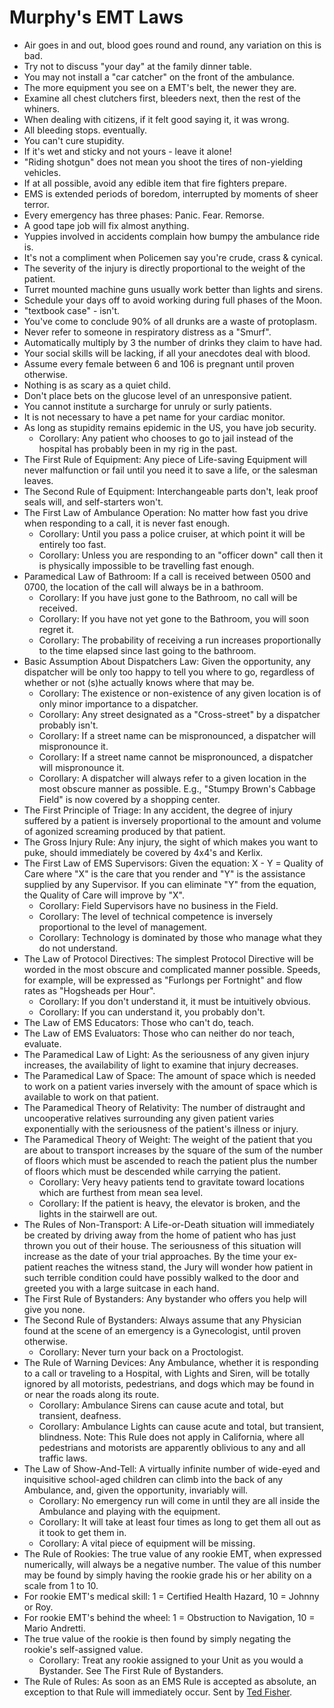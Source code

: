# Murphy's EMT Laws
* Air goes in and out, blood goes round and round, any variation on this is bad.
* Try not to discuss "your day" at the family dinner table.
* You may not install a "car catcher" on the front of the ambulance.
* The more equipment you see on a EMT's belt, the newer they are.
* Examine all chest clutchers first, bleeders next, then the rest of the whiners.
* When dealing with citizens, if it felt good saying it, it was wrong.
* All bleeding stops. eventually.
* You can't cure stupidity.
* If it's wet and sticky and not yours - leave it alone!
* "Riding shotgun" does not mean you shoot the tires of non-yielding vehicles.
* If at all possible, avoid any edible item that fire fighters prepare.
* EMS is extended periods of boredom, interrupted by moments of sheer terror.
* Every emergency has three phases: Panic. Fear. Remorse.
* A good tape job will fix almost anything.
* Yuppies involved in accidents complain how bumpy the ambulance ride is.
* It's not a compliment when Policemen say you're crude, crass & cynical.
* The severity of the injury is directly proportional to the weight of the patient.
* Turret mounted machine guns usually work better than lights and sirens.
* Schedule your days off to avoid working during full phases of the Moon.
* "textbook case" - isn't.
* You've come to conclude 90% of all drunks are a waste of protoplasm.
* Never refer to someone in respiratory distress as a "Smurf".
* Automatically multiply by 3 the number of drinks they claim to have had.
* Your social skills will be lacking, if all your anecdotes deal with blood.
* Assume every female between 6 and 106 is pregnant until proven otherwise.
* Nothing is as scary as a quiet child.
* Don't place bets on the glucose level of an unresponsive patient.
* You cannot institute a surcharge for unruly or surly patients.
* It is not necessary to have a pet name for your cardiac monitor.
* As long as stupidity remains epidemic in the US, you have job security.
    * Corollary: Any patient who chooses to go to jail instead of the hospital has probably been in my rig in the past.
* The First Rule of Equipment: Any piece of Life-saving Equipment will never malfunction or fail until you need it to save a life, or the salesman leaves.
* The Second Rule of Equipment: Interchangeable parts don't, leak proof seals will, and self-starters won't.
* The First Law of Ambulance Operation: No matter how fast you drive when responding to a call, it is never fast enough.
    * Corollary: Until you pass a police cruiser, at which point it will be entirely too fast.
    * Corollary: Unless you are responding to an "officer down" call then it is physically impossible to be travelling fast enough.
* Paramedical Law of Bathroom: If a call is received between 0500 and 0700, the location of the call will always be in a bathroom.
    * Corollary: If you have just gone to the Bathroom, no call will be received.
    * Corollary: If you have not yet gone to the Bathroom, you will soon regret it.
    * Corollary: The probability of receiving a run increases proportionally to the time elapsed since last going to the bathroom.
* Basic Assumption About Dispatchers Law: Given the opportunity, any dispatcher will be only too happy to tell you where to go, regardless of whether or not (s)he actually knows where that may be.
    * Corollary: The existence or non-existence of any given location is of only minor importance to a dispatcher.
    * Corollary: Any street designated as a "Cross-street" by a dispatcher probably isn't.
    * Corollary: If a street name can be mispronounced, a dispatcher will mispronounce it.
    * Corollary: If a street name cannot be mispronounced, a dispatcher will mispronounce it.
    * Corollary: A dispatcher will always refer to a given location in the most obscure manner as possible. E.g., "Stumpy Brown's Cabbage Field" is now covered by a shopping center.
* The First Principle of Triage: In any accident, the degree of injury suffered by a patient is inversely proportional to the amount and volume of agonized screaming produced by that patient.
* The Gross Injury Rule: Any injury, the sight of which makes you want to puke, should immediately be covered by 4x4's and Kerlix.
* The First Law of EMS Supervisors: Given the equation: X - Y = Quality of Care where "X" is the care that you render and "Y" is the assistance supplied by any Supervisor. If you can eliminate "Y" from the equation, the Quality of Care will improve by "X".
    * Corollary: Field Supervisors have no business in the Field.
    * Corollary: The level of technical competence is inversely proportional to the level of management.
    * Corollary: Technology is dominated by those who manage what they do not understand.
* The Law of Protocol Directives: The simplest Protocol Directive will be worded in the most obscure and complicated manner possible. Speeds, for example, will be expressed as "Furlongs per Fortnight" and flow rates as "Hogsheads per Hour".
    * Corollary: If you don't understand it, it must be intuitively obvious.
    * Corollary: If you can understand it, you probably don't.
* The Law of EMS Educators: Those who can't do, teach.
* The Law of EMS Evaluators: Those who can neither do nor teach, evaluate.
* The Paramedical Law of Light: As the seriousness of any given injury increases, the availability of light to examine that injury decreases.
* The Paramedical Law of Space: The amount of space which is needed to work on a patient varies inversely with the amount of space which is available to work on that patient.
* The Paramedical Theory of Relativity: The number of distraught and uncooperative relatives surrounding any given patient varies exponentially with the seriousness of the patient's illness or injury.
* The Paramedical Theory of Weight: The weight of the patient that you are about to transport increases by the square of the sum of the number of floors which must be ascended to reach the patient plus the number of floors which must be descended while carrying the patient.
    * Corollary: Very heavy patients tend to gravitate toward locations which are furthest from mean sea level.
    * Corollary: If the patient is heavy, the elevator is broken, and the lights in the stairwell are out.
* The Rules of Non-Transport: A Life-or-Death situation will immediately be created by driving away from the home of patient who has just thrown you out of their house. The seriousness of this situation will increase as the date of your trial approaches. By the time your ex-patient reaches the witness stand, the Jury will wonder how patient in such terrible condition could have possibly walked to the door and greeted you with a large suitcase in each hand.
* The First Rule of Bystanders: Any bystander who offers you help will give you none.
* The Second Rule of Bystanders: Always assume that any Physician found at the scene of an emergency is a Gynecologist, until proven otherwise.
    * Corollary: Never turn your back on a Proctologist.
* The Rule of Warning Devices: Any Ambulance, whether it is responding to a call or traveling to a Hospital, with Lights and Siren, will be totally ignored by all motorists, pedestrians, and dogs which may be found in or near the roads along its route.
    * Corollary: Ambulance Sirens can cause acute and total, but transient, deafness.
    * Corollary: Ambulance Lights can cause acute and total, but transient, blindness. Note: This Rule does not apply in California, where all pedestrians and motorists are apparently oblivious to any and all traffic laws.
* The Law of Show-And-Tell: A virtually infinite number of wide-eyed and inquisitive school-aged children can climb into the back of any Ambulance, and, given the opportunity, invariably will.
    * Corollary: No emergency run will come in until they are all inside the Ambulance and playing with the equipment.
    * Corollary: It will take at least four times as long to get them all out as it took to get them in.
    * Corollary: A vital piece of equipment will be missing.
* The Rule of Rookies: The true value of any rookie EMT, when expressed numerically, will always be a negative number. The value of this number may be found by simply having the rookie grade his or her ability on a scale from 1 to 10.
* For rookie EMT's medical skill: 1 = Certified Health Hazard, 10 = Johnny or Roy.
* For rookie EMT's behind the wheel: 1 = Obstruction to Navigation, 10 = Mario Andretti.
* The true value of the rookie is then found by simply negating the rookie's self-assigned value.
    * Corollary: Treat any rookie assigned to your Unit as you would a Bystander. See The First Rule of Bystanders.
* The Rule of Rules: As soon as an EMS Rule is accepted as absolute, an exception to that Rule will immediately occur. Sent by [Ted Fisher](mailto:tedf@vercomis.org).